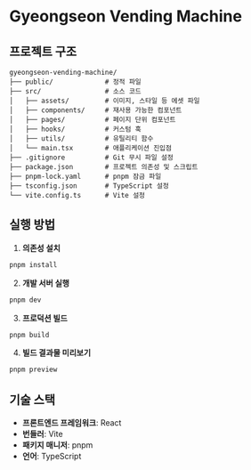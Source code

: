 # Gyeongseon Vending Machine

## 프로젝트 구조

```
gyeongseon-vending-machine/
├── public/             # 정적 파일
├── src/                # 소스 코드
│   ├── assets/         # 이미지, 스타일 등 에셋 파일
│   ├── components/     # 재사용 가능한 컴포넌트
│   ├── pages/          # 페이지 단위 컴포넌트
│   ├── hooks/          # 커스텀 훅
│   ├── utils/          # 유틸리티 함수
│   └── main.tsx        # 애플리케이션 진입점
├── .gitignore          # Git 무시 파일 설정
├── package.json        # 프로젝트 의존성 및 스크립트
├── pnpm-lock.yaml      # pnpm 잠금 파일
├── tsconfig.json       # TypeScript 설정
└── vite.config.ts      # Vite 설정
```

## 실행 방법

1. **의존성 설치**

```bash
pnpm install
```

2. **개발 서버 실행**

```bash
pnpm dev
```

3. **프로덕션 빌드**

```bash
pnpm build
```

4. **빌드 결과물 미리보기**

```bash
pnpm preview
```

## 기술 스택

- **프론트엔드 프레임워크**: React
- **번들러**: Vite
- **패키지 매니저**: pnpm
- **언어**: TypeScript
